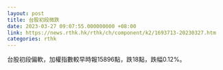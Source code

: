 ```yaml
---
layout: post
title: 台股初段微跌
date: 2023-03-27 09:07:55.000000000 +08:00
link: https://news.rthk.hk/rthk/ch/component/k2/1693713-20230327.htm
categories: rthk
---
```


台股初段偏軟，加權指數較早時報15896點，跌18點，跌幅0.12%。
